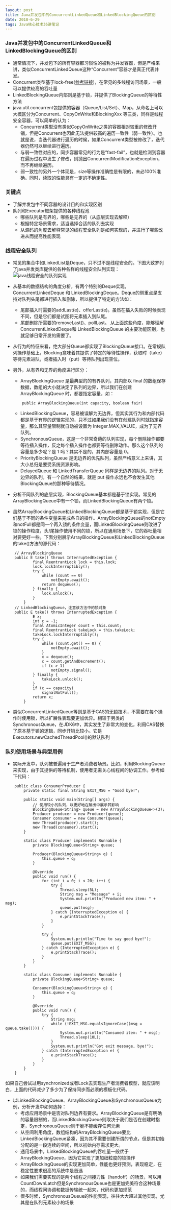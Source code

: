 ```yaml
---
layout: post
title: Java并发包中的ConcurrentLinkedQueue和LinkedBlockingQueue的区别
date: 2018-6-29
tags: Java核心技术36讲笔记
---
```


### Java并发包中的ConcurrentLinkedQueue和LinkedBlockingQueue的区别
- 通常情况下，并发包下的所有容器都习惯性的被称为并发容器，但是严格来讲，类似ConcurrentLinkedQueue这种“Concurrent”容器才是真正代表并发。
- Concurrent类型基于lock-free([参考链接](http://www.cnblogs.com/gaochundong/p/lock_free_programming.html))，在常见的多线程访问场景，一般可以提供较高的吞吐量
- LinkedBlockingQueue内部则是基于锁，并提供了BlockingQueue的等待性方法
- java.util.concurrent包提供的容器（Queue/List/Set）、Map，从命名上可以大概区分为Concurrent、CopyOnWrite和BlockingXxx 等三类，同样是线程安全容器，可以简单的认为：
	- Concurrent类型没有类似CopyOnWrite之类的容器相对较重的修改开销，但是Concurrent也因此无法提供较高的遍历一致性（弱一致性）。也就是说，当迭代器进行遍历的时候，如果Concurrent类型被修改了，迭代器仍然可以继续进行遍历。
	- 与弱一致性对应的，同步容器常见的行为是“fast-fail”，也就是检测到容器在遍历过程中发生了修改，则抛出ConcurrentModificationException，而不再继续遍历。
	- 弱一致性的另外一个体现是，size等操作准确性是有限的，未必100%准确。同时，读取的性能具有一定的不确定性。

### 关键点
- 了解并发包中不同容器的设计目的和实现区别
- 队列和Executor框架提供的各种线程池
	- 哪些队列是有界的，哪些是无界的（从底层实现去解释）
	- 根据特定场景需求，适当选择合适的队列去实现
	- 从源码的角度去解释常见的线程安全队列是如何实现的，并进行了哪些改进从而提高性能表现

### 线程安全队列
- 常见的集合中如LinkedList是Deque，只不过不是线程安全的。下图大致罗列了java并发类库提供的各种各样的线程安全队列实现：
![java线程安全的队列实现](https://github.com/heshengbang/heshengbang.github.io/raw/master/images/javabasic/java线程安全的队列实现.png)

- 从基本的数据结构的角度分析，有两个特别的Deque实现，ConcurrentLinkedDeque 和 LinkedBlockingDeque。Deque的侧重点是支持对队列头尾都进行插入和删除，所以提供了特定的方法如：
	- 尾部插入时需要的addLast(e)、offerLast(e)。虽然在插入失败的时候表现不同，但是它们都是试图将元素插入到队尾。
	- 尾部删除所需要的removeLast()、pollLast。
  从上面这些角度，能够理解 ConcurrentLinkedDeque和 LinkedBlockingQueue 的主要功能区别，也就足够日常开发的需要了。

- 从行为的特征来看，绝大部分Queue都实现了BlockingQueue接口。在常规队列操作基础上，Blocking意味着其提供了特定的等待性操作，获取时（take）等待元素进队，或者插入时（put）等待队列出现空位。
- 另外，从有界和无界的角度进行区分：
	- ArrayBlockingQueue 是最典型的的有界队列，其内部以 final 的数组保存数据，数组的大小就决定了队列的边界，所以我们在创建ArrayBlockingQueue 时，都要指定容量，如：
	```
    	public ArrayBlockingQueue(int capacity, boolean fair)
    ```
    - LinkedBlockingQueue，容易被误解为无边界，但其实其行为和内部代码都是基于有界的逻辑实现的，只不过如果我们没有在创建队列时就指定容量，那么其容量限制就自动被设置为 Integer.MAX_VALUE，成为了无界队列。
    - SynchronousQueue，这是一个非常奇葩的队列实现，每个删除操作都要等待插入操作，反之每个插入操作也都要等待删除动作。那么这个队列的容量是多少呢？是 1 吗？其实不是的，其内部容量是 0。
    - PriorityBlockingQueue 是无边界的优先队列，虽然严格意义上来讲，其大小总归是要受系统资源影响。
    - DelayedQueue 和 LinkedTransferQueue 同样是无边界的队列。对于无边界的队列，有一个自然的结果，就是 put 操作永远也不会发生其他BlockingQueue的那种等待情况。

- 分析不同队列的底层实现，BlockingQueue基本都是基于锁实现。常见的ArrayBlockingQueue中有一个锁，而LinkedBlockingQueue有两个锁。
- 虽然ArrayBlockingQueue和LinkedBlockingQueue都是基于锁实现，但是它们基于不同的条件变量来完成各自的操作。ArrayBlockingQueue的notEmpty和notFull都是同一个再入锁的条件变量，而LinkedBlockingQueue则改进了锁的操作粒度，头/尾操作使用不同的锁，所以在通用场景下，它的吞吐量相对要更好一些。下面分别展示ArrayBlockingQueue和LinkedBlockingQueue的take()方法的源代码：
```
	// ArrayBlockingQueue
    public E take() throws InterruptedException {
            final ReentrantLock lock = this.lock;
            lock.lockInterruptibly();
            try {
                while (count == 0)
                    notEmpty.await();
                return dequeue();
            } finally {
                lock.unlock();
            }
        }
    // LinkedBlockingQueue，注意该方法中的锁对象
    public E take() throws InterruptedException {
            E x;
            int c = -1;
            final AtomicInteger count = this.count;
            final ReentrantLock takeLock = this.takeLock;
            takeLock.lockInterruptibly();
            try {
                while (count.get() == 0) {
                    notEmpty.await();
                }
                x = dequeue();
                c = count.getAndDecrement();
                if (c > 1)
                    notEmpty.signal();
            } finally {
                takeLock.unlock();
            }
            if (c == capacity)
                signalNotFull();
            return x;
        }
```

- 类似ConcurrentLinkedQueue等则是基于CAS的无锁技术，不需要在每个操作时使用锁，所以扩展性表现要更加优异。相较于另类的SynchronousQueue，在JDK6中，其实发生了非常大的变化，利用CAS替换了原本基于锁的逻辑，同步开销比较小。它是Executors.newCachedThreadPool()的默认队列


### 队列使用场景与典型用例
- 实际开发中，队列被普遍用于生产者消费者场景。比如，利用BlockingQueue来实现，由于其提供的等待机制，使用者无需关心线程间的协调工作。参考如下代码：
```
    public class ConsumerProducer {
        private static final String EXIT_MSG = "Good bye!";

        public static void main(String[] args) {
            // 使用较小的队列，以更好地在输出中展示其影响
            BlockingQueue<String> queue = new ArrayBlockingQueue<>(3);
            Producer producer = new Producer(queue);
            Consumer consumer = new Consumer(queue);
            new Thread(producer).start();
            new Thread(consumer).start();
        }

        static class Producer implements Runnable {
            private BlockingQueue<String> queue;

            Producer(BlockingQueue<String> q) {
                this.queue = q;
            }

            @Override
            public void run() {
                for (int i = 0; i < 20; i++) {
                    try {
                        Thread.sleep(5L);
                        String msg = "Message" + i;
                        System.out.println("Produced new item: " + msg);
                        queue.put(msg);
                    } catch (InterruptedException e) {
                        e.printStackTrace();
                    }
                }

                try {
                    System.out.println("Time to say good bye!");
                    queue.put(EXIT_MSG);
                } catch (InterruptedException e) {
                    e.printStackTrace();
                }
            }
        }

        static class Consumer implements Runnable {
            private BlockingQueue<String> queue;

            Consumer(BlockingQueue<String> q) {
                this.queue = q;
            }

            @Override
            public void run() {
                try {
                    String msg;
                    while (!EXIT_MSG.equalsIgnoreCase((msg = queue.take()))) {
                        System.out.println("Consumed item: " + msg);
                        Thread.sleep(10L);
                    }
                    System.out.println("Got exit message, bye!");
                } catch (InterruptedException e) {
                    e.printStackTrace();
                }
            }
        }
    }
```
  如果自己尝试过用synchronized或者Lock去实现生产者消费者模型，就应该明白，上面的代码减少了多少为了保持同步而必须的模板化代码。

- 以LinkedBlockingQueue、ArrayBlockingQueue和SynchronousQueue为例，分析开发中如何选择：
	- 考虑应用场景中是否对队列边界有要求。ArrayBlockingQueue是有明确的容量限制的，而LinkedBlockingQueue则取决于我们是否在创建时指定，SynchronousQueue则干脆不能缓存任何元素
	- 从空间利用角度，数组结构的ArrayBlockingQueue要比LinkedBlockingQueue紧凑，因为其不需要创建所谓的节点，但是其初始分配的是一段连续的空间，所以初始内存需求更大。
	- 通用场景中，LinkedBlockingQueue的吞吐量一般优于ArrayBlockingQueue，因为它实现了更加细粒度的锁操作
	- ArrayBlockingQueue的实现更加简单，性能也更好预测，表现稳定，在稳定性要求很高的系统中是首选
	- 如果我们需要实现的是两个线程之间接力性（handoff）的场景，可以用CountDownLatch但是SynchronousQueue也是更加完美符合这种场景的，而线程间协调和数据传输统一起来，代码也更加规范
	- 很多时候，SynchronousQueue的性能表现，往往大大超过其他实现，尤其是在队列元素较小的场景